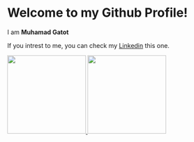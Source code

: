 # Welcome to my Github Profile! 

I am **Muhamad Gatot**

If you intrest to me, you can check my [Linkedin](https://www.linkedin.com/in/muhamad-gatot-s-7b08491aa/) this one.


<p align="left">
<a href="https://github.com/gatotbima1104">
  <img height="180em" src="https://github-readme-stats-eight-theta.vercel.app/api?username=gatotbima1104&show_icons=true&theme=algolia&include_all_commits=true&count_private=true"/>
  <img height="180em" src="https://github-readme-stats-eight-theta.vercel.app/api/top-langs/?username=gatotbima1104&layout=compact&langs_count=8&theme=algolia"/>
</a>
</p>
